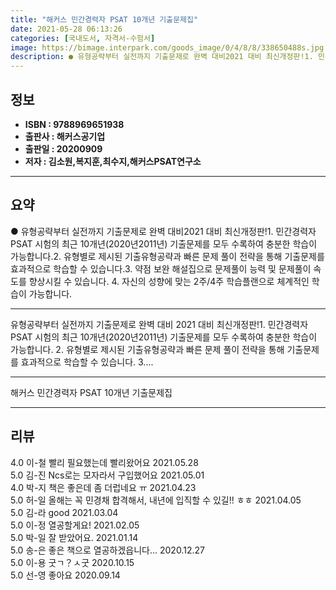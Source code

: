 ```yaml
---
title: "해커스 민간경력자 PSAT 10개년 기출문제집"
date: 2021-05-28 06:13:26
categories: [국내도서, 자격서-수험서]
image: https://bimage.interpark.com/goods_image/0/4/8/8/338650488s.jpg
description: ● 유형공략부터 실전까지 기출문제로 완벽 대비2021 대비 최신개정판!1. 민간경력자 PSAT 시험의 최근 10개년(2020년2011년) 기출문제를 모두 수록하여 충분한 학습이 가능합니다.2. 유형별로 제시된 기출유형공략과 빠른 문제 풀이 전략을 통해 기출문제를 효과적으로 학습할 수
---
```


## **정보**

- **ISBN : 9788969651938**
- **출판사 : 해커스공기업**
- **출판일 : 20200909**
- **저자 : 김소원,복지훈,최수지,해커스PSAT연구소**

------



## **요약**

●  유형공략부터 실전까지 기출문제로 완벽 대비2021 대비 최신개정판!1. 민간경력자 PSAT 시험의 최근 10개년(2020년2011년) 기출문제를 모두 수록하여 충분한 학습이 가능합니다.2. 유형별로 제시된 기출유형공략과 빠른 문제 풀이 전략을 통해 기출문제를 효과적으로 학습할 수 있습니다.3. 약점 보완 해설집으로 문제풀이 능력 및 문제풀이 속도를 향상시킬 수 있습니다. 4. 자신의 성향에 맞는 2주/4주 학습플랜으로 체계적인 학습이 가능합니다.

------

유형공략부터 실전까지 기출문제로 완벽 대비
2021 대비 최신개정판!1. 민간경력자 PSAT 시험의 최근 10개년(2020년2011년) 기출문제를 모두 수록하여 충분한 학습이 가능합니다.
2. 유형별로 제시된 기출유형공략과 빠른 문제 풀이 전략을 통해 기출문제를 효과적으로 학습할 수 있습니다.
3.... 

------


해커스 민간경력자 PSAT 10개년 기출문제집 

------


## **리뷰** 

4.0 이-철 빨리 필요했는데  빨리왔어요 2021.05.28 <br/>5.0 김-진 Ncs로는 모자라서 구입했어요 2021.05.01 <br/>4.0 박-지 책은 좋은데 좀 더럽네요 ㅠ 2021.04.23 <br/>5.0 허-일 올해는 꼭 민경채 합격해서, 내년에 입직할 수 있길!! ㅎㅎ 2021.04.05 <br/>5.0 김-라 good 2021.03.04 <br/>5.0 이-정 열공할게요! 2021.02.05 <br/>5.0 박-일 잘 받았어요. 2021.01.14 <br/>5.0 송-은 좋은 책으로 열공하겠읍니다... 2020.12.27 <br/>5.0 이-용 굿ㄱ？ㅅ굿 2020.10.15 <br/>5.0 선-영 좋아요 2020.09.14 <br/>